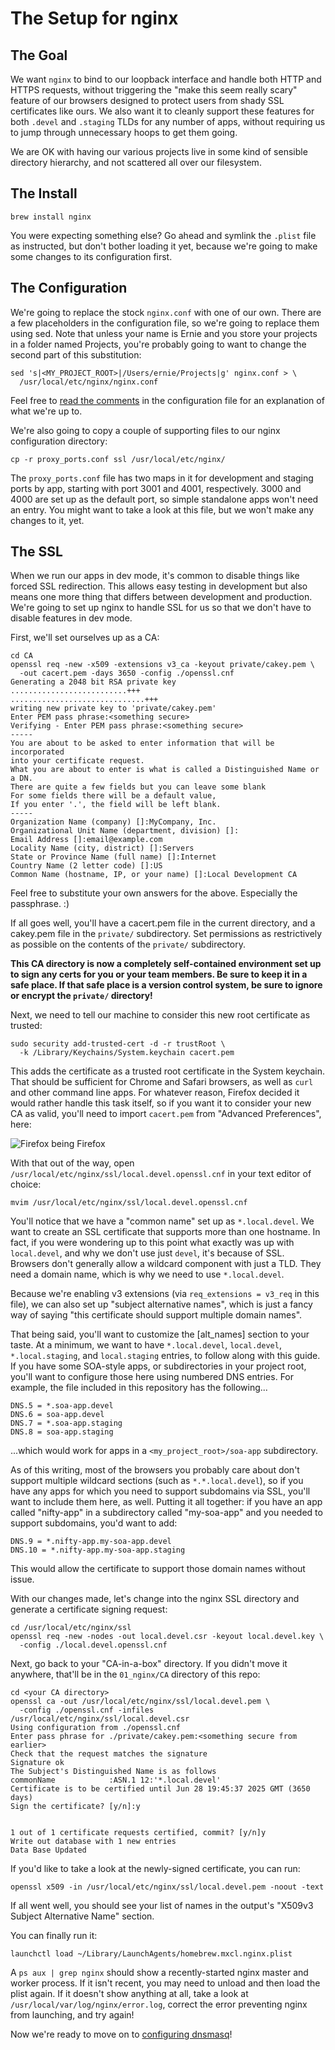 # The Setup for nginx

## The Goal

We want `nginx` to bind to our loopback interface and handle both HTTP and HTTPS
requests, without triggering the "make this seem really scary" feature of our
browsers designed to protect users from shady SSL certificates like ours. We
also want it to cleanly support these features for both `.devel` and `.staging`
TLDs for any number of apps, without requiring us to jump through unnecessary
hoops to get them going.

We are OK with having our various projects live in some kind of sensible
directory hierarchy, and not scattered all over our filesystem.

## The Install

    brew install nginx

You were expecting something else? Go ahead and symlink the `.plist` file as
instructed, but don't bother loading it yet, because we're going to make some
changes to its configuration first.

## The Configuration

We're going to replace the stock `nginx.conf` with one of our own. There are a
few placeholders in the configuration file, so we're going to replace them
using sed. Note that unless your name is Ernie and you store your projects in a
folder named Projects, you're probably going to want to change the second part
of this substitution:

    sed 's|<MY_PROJECT_ROOT>|/Users/ernie/Projects|g' nginx.conf > \
      /usr/local/etc/nginx/nginx.conf

Feel free to [read the comments](nginx.conf) in the configuration file for an
explanation of what we're up to.

We're also going to copy a couple of supporting files to our nginx configuration
directory:

    cp -r proxy_ports.conf ssl /usr/local/etc/nginx/

The `proxy_ports.conf` file has two maps in it for development and staging ports
by app, starting with port 3001 and 4001, respectively. 3000 and 4000 are set up
as the default port, so simple standalone apps won't need an entry. You might
want to take a look at this file, but we won't make any changes to it, yet.

## The SSL

When we run our apps in dev mode, it's common to disable things like forced SSL
redirection. This allows easy testing in development but also means one more
thing that differs between development and production. We're going to set up
nginx to handle SSL for us so that we don't have to disable features in dev
mode.

First, we'll set ourselves up as a CA:

    cd CA
    openssl req -new -x509 -extensions v3_ca -keyout private/cakey.pem \
      -out cacert.pem -days 3650 -config ./openssl.cnf
    Generating a 2048 bit RSA private key
    ..........................+++
    ..............................+++
    writing new private key to 'private/cakey.pem'
    Enter PEM pass phrase:<something secure>
    Verifying - Enter PEM pass phrase:<something secure>
    -----
    You are about to be asked to enter information that will be incorporated
    into your certificate request.
    What you are about to enter is what is called a Distinguished Name or a DN.
    There are quite a few fields but you can leave some blank
    For some fields there will be a default value,
    If you enter '.', the field will be left blank.
    -----
    Organization Name (company) []:MyCompany, Inc.
    Organizational Unit Name (department, division) []:
    Email Address []:email@example.com
    Locality Name (city, district) []:Servers
    State or Province Name (full name) []:Internet
    Country Name (2 letter code) []:US
    Common Name (hostname, IP, or your name) []:Local Development CA

Feel free to substitute your own answers for the above. Especially the
passphrase. :)

If all goes well, you'll have a cacert.pem file in the current directory, and a
cakey.pem file in the `private/` subdirectory. Set permissions as restrictively
as possible on the contents of the `private/` subdirectory.

**This CA directory is now a completely self-contained environment set up to
sign any certs for you or your team members. Be sure to keep it in a safe
place. If that safe place is a version control system, be sure to ignore or
encrypt the `private/` directory!**

Next, we need to tell our machine to consider this new root certificate as
trusted:

    sudo security add-trusted-cert -d -r trustRoot \
      -k /Library/Keychains/System.keychain cacert.pem

This adds the certificate as a trusted root certificate in the System keychain.
That should be sufficient for Chrome and Safari browsers, as well as `curl` and
other command line apps. For whatever reason, Firefox decided it would rather
handle this task itself, so if you want it to consider your new CA as valid,
you'll need to import `cacert.pem` from "Advanced Preferences", here:

![Firefox being Firefox](images/firefox-cacert-import.png)

With that out of the way, open
`/usr/local/etc/nginx/ssl/local.devel.openssl.cnf` in your text editor of
choice:

    mvim /usr/local/etc/nginx/ssl/local.devel.openssl.cnf

You'll notice that we have a "common name" set up as `*.local.devel`. We want to
create an SSL certificate that supports more than one hostname. In fact, if you
were wondering up to this point what exactly was up with `local.devel`, and why
we don't use just `devel`, it's because of SSL. Browsers don't generally allow
a wildcard component with just a TLD. They need a domain name, which is why
we need to use `*.local.devel`.

Because we're enabling v3 extensions (via `req_extensions = v3_req` in this
file), we can also set up "subject alternative names", which is just a fancy
way of saying "this certificate should support multiple domain names".

That being said, you'll want to customize the [alt_names] section to your taste.
At a minimum, we want to have `*.local.devel`, `local.devel`, `*.local.staging`,
and `local.staging` entries, to follow along with this guide. If you have some
SOA-style apps, or subdirectories in your project root, you'll want to configure
those here using numbered DNS entries. For example, the file included in this
repository has the following...

    DNS.5 = *.soa-app.devel
    DNS.6 = soa-app.devel
    DNS.7 = *.soa-app.staging
    DNS.8 = soa-app.staging

...which would work for apps in a `<my_project_root>/soa-app` subdirectory.

As of this writing, most of the browsers you probably care about don't support
multiple wildcard sections (such as `*.*.local.devel`), so if you have any apps
for which you need to support subdomains via SSL, you'll want to include them
here, as well. Putting it all together: if you have an app called "nifty-app" in
a subdirectory called "my-soa-app" and you needed to support subdomains, you'd
want to add:

    DNS.9 = *.nifty-app.my-soa-app.devel
    DNS.10 = *.nifty-app.my-soa-app.staging

This would allow the certificate to support those domain names without issue.

With our changes made, let's change into the nginx SSL directory and generate
a certificate signing request:

    cd /usr/local/etc/nginx/ssl
    openssl req -new -nodes -out local.devel.csr -keyout local.devel.key \
      -config ./local.devel.openssl.cnf

Next, go back to your "CA-in-a-box" directory. If you didn't move it anywhere,
that'll be in the `01_nginx/CA` directory of this repo:

    cd <your CA directory>
    openssl ca -out /usr/local/etc/nginx/ssl/local.devel.pem \
      -config ./openssl.cnf -infiles /usr/local/etc/nginx/ssl/local.devel.csr
    Using configuration from ./openssl.cnf
    Enter pass phrase for ./private/cakey.pem:<something secure from earlier>
    Check that the request matches the signature
    Signature ok
    The Subject's Distinguished Name is as follows
    commonName            :ASN.1 12:'*.local.devel'
    Certificate is to be certified until Jun 28 19:45:37 2025 GMT (3650 days)
    Sign the certificate? [y/n]:y


    1 out of 1 certificate requests certified, commit? [y/n]y
    Write out database with 1 new entries
    Data Base Updated

If you'd like to take a look at the newly-signed certificate, you can run:

    openssl x509 -in /usr/local/etc/nginx/ssl/local.devel.pem -noout -text

If all went well, you should see your list of names in the output's
"X509v3 Subject Alternative Name" section.

You can finally run it:

    launchctl load ~/Library/LaunchAgents/homebrew.mxcl.nginx.plist

A `ps aux | grep nginx` should show a recently-started nginx master and worker
process. If it isn't recent, you may need to unload and then load the plist
again. If it doesn't show anything at all, take a look at
`/usr/local/var/log/nginx/error.log`, correct the error preventing nginx from
launching, and try again!

Now we're ready to move on to [configuring dnsmasq](../02_dnsmasq/)!

